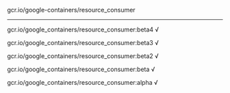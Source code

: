 gcr.io/google-containers/resource_consumer 

----
gcr.io/google_containers/resource_consumer:beta4 √

gcr.io/google_containers/resource_consumer:beta3 √

gcr.io/google_containers/resource_consumer:beta2 √

gcr.io/google_containers/resource_consumer:beta √

gcr.io/google_containers/resource_consumer:alpha √

